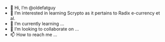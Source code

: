 - 👋 Hi, I’m @oldefatguy
- 👀 I’m interested in learning Scrypto as it pertains to Radix e-currency et al.
- 🌱 I’m currently learning ...
- 💞️ I’m looking to collaborate on ...
- 📫 How to reach me ...

<!---
oldefatguy/oldefatguy is a ✨ special ✨ repository because its `README.md` (this file) appears on your GitHub profile.
You can click the Preview link to take a look at your changes.
--->
